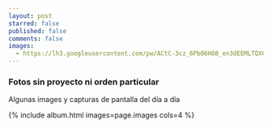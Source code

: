 ```yaml
---
layout: post
starred: false
published: false
comments: false
images:
  - https://lh3.googleusercontent.com/pw/ACtC-3cz_6Pb06HO8_en3dEEMLTQXCVY492noGoZU5kcSfAu3evM_Uk_Qo2WCyJkDmT84wHjiAJUXSECpj4udki2jpaUEiiekvaLmHYTPAd3CuUgh9ntQkzVlwEzmWE_Ur8rEGcQgvFAzW3Pifc3kz0JCS7F0w=w1337-h954-no?authuser=1
---
```


### Fotos sin proyecto ni orden particular

Algunas images y capturas de pantalla del día a día

{% include album.html images=page.images cols=4 %}
